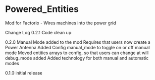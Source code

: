 # Powered_Entities
Mod for Factorio - Wires machines into the power grid

Change Log
0.2.1
Code clean up

0.2.0
Manual Mode added to the mod
  Requires that users now create a Power Antenna
Added Config
  manual_mode to toggle on or off manual mode
  Moved entities arrays to config, so that users can change at will
  debug_mode added
Added technology for both manual and automatic modes

0.1.0
initial release
